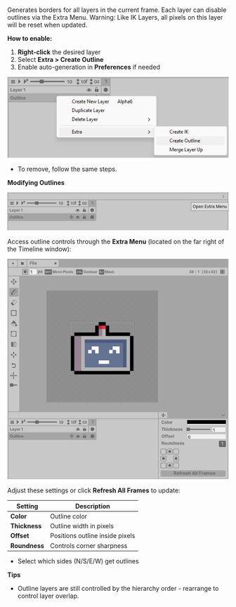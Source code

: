 # 

Generates borders for all layers in the current frame. Each layer can disable outlines via the 
Extra Menu. Warning: Like IK Layers, all pixels on this layer will be reset when updated.

**How to enable:**

1. **Right-click** the desired layer
2. Select **Extra > Create Outline**
3. Enable auto-generation in **Preferences** if needed

![Creating an outline](./images/CreateOutline.png)

- To remove, follow the same steps.

**Modifying Outlines**

![Extra Menu location](./images/OpenExtraMenu.png)

Access outline controls through the **Extra Menu** (located on the far right of the Timeline window):


![Outline settings](./images/Outline.png)

Adjust these settings or click **Refresh All Frames** to update:


| Setting       | Description |
|--------------|-------------|
| **Color**    | Outline color |
| **Thickness**| Outline width in pixels |
| **Offset**   | Positions outline inside pixels |
| **Roundness**| Controls corner sharpness |

- Select which sides (N/S/E/W) get outlines

**Tips**

- Outline layers are still controlled by the hierarchy order - rearrange to control layer overlap.
